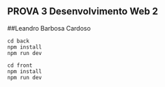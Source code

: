 ## PROVA 3  Desenvolvimento Web 2

##Leandro Barbosa Cardoso

```
cd back
npm install
npm run dev
```

```
cd front
npm install
npm run dev
```

